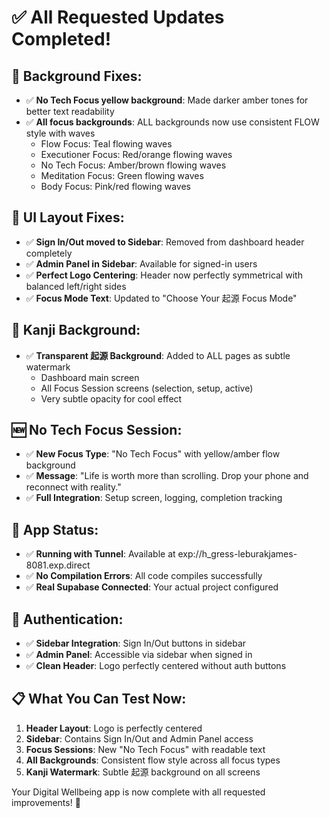 # ✅ **All Requested Updates Completed!**

## 🎨 **Background Fixes:**
- ✅ **No Tech Focus yellow background**: Made darker amber tones for better text readability
- ✅ **All focus backgrounds**: ALL backgrounds now use consistent FLOW style with waves
  - Flow Focus: Teal flowing waves
  - Executioner Focus: Red/orange flowing waves  
  - No Tech Focus: Amber/brown flowing waves
  - Meditation Focus: Green flowing waves
  - Body Focus: Pink/red flowing waves

## 📱 **UI Layout Fixes:**
- ✅ **Sign In/Out moved to Sidebar**: Removed from dashboard header completely
- ✅ **Admin Panel in Sidebar**: Available for signed-in users
- ✅ **Perfect Logo Centering**: Header now perfectly symmetrical with balanced left/right sides
- ✅ **Focus Mode Text**: Updated to "Choose Your 起源 Focus Mode" 

## 🎌 **Kanji Background:**
- ✅ **Transparent 起源 Background**: Added to ALL pages as subtle watermark
  - Dashboard main screen
  - All Focus Session screens (selection, setup, active)
  - Very subtle opacity for cool effect

## 🆕 **No Tech Focus Session:**
- ✅ **New Focus Type**: "No Tech Focus" with yellow/amber flow background
- ✅ **Message**: "Life is worth more than scrolling. Drop your phone and reconnect with reality."
- ✅ **Full Integration**: Setup screen, logging, completion tracking

## 🚀 **App Status:**
- ✅ **Running with Tunnel**: Available at exp://h_gress-leburakjames-8081.exp.direct
- ✅ **No Compilation Errors**: All code compiles successfully
- ✅ **Real Supabase Connected**: Your actual project configured

## 🔐 **Authentication:**
- ✅ **Sidebar Integration**: Sign In/Out buttons in sidebar
- ✅ **Admin Panel**: Accessible via sidebar when signed in
- ✅ **Clean Header**: Logo perfectly centered without auth buttons

## 📋 **What You Can Test Now:**
1. **Header Layout**: Logo is perfectly centered
2. **Sidebar**: Contains Sign In/Out and Admin Panel access
3. **Focus Sessions**: New "No Tech Focus" with readable text
4. **All Backgrounds**: Consistent flow style across all focus types
5. **Kanji Watermark**: Subtle 起源 background on all screens

Your Digital Wellbeing app is now complete with all requested improvements! 🎯
